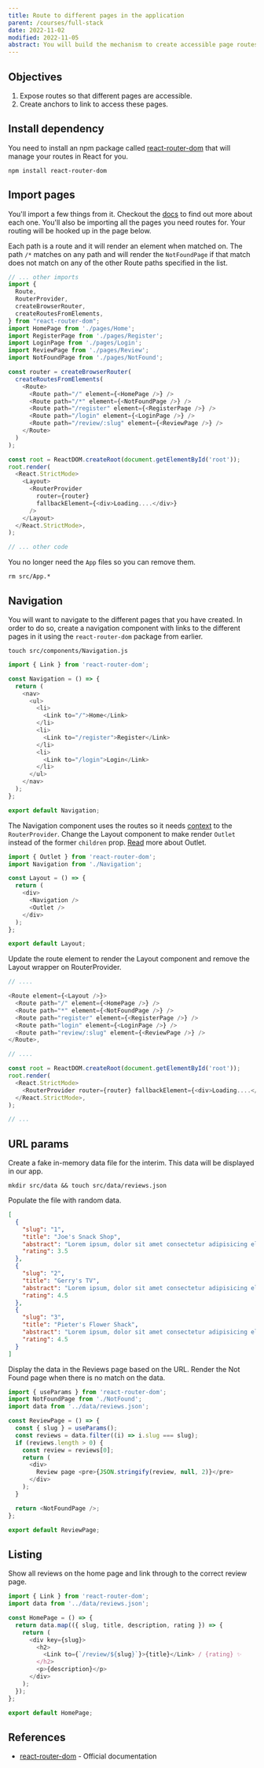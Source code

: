```yaml
---
title: Route to different pages in the application
parent: /courses/full-stack
date: 2022-11-02
modified: 2022-11-05
abstract: You will build the mechanism to create accessible page routes and access them via a navigation menu.
---
```


## Objectives

1. Expose routes so that different pages are accessible.
1. Create anchors to link to access these pages.

## Install dependency

You need to install an npm package called [react-router-dom][react-router-dom]
that will manage your routes in React for you.

```bash:title=bash
npm install react-router-dom
```

## Import pages

You'll import a few things from it. Checkout the [docs][react-router-dom] to find out more about each one.
You'll also be importing all the pages you need routes for.
Your routing will be hooked up in the page below.

Each path is a route and it will render an element when matched on.
The path `/*` matches on any path and will render the `NotFoundPage` if that match does not match on any of the other
Route paths specified in the list.

```jsx:title=./src/index.js
// ... other imports
import {
  Route,
  RouterProvider,
  createBrowserRouter,
  createRoutesFromElements,
} from "react-router-dom";
import HomePage from './pages/Home';
import RegisterPage from './pages/Register';
import LoginPage from './pages/Login';
import ReviewPage from './pages/Review';
import NotFoundPage from './pages/NotFound';

const router = createBrowserRouter(
  createRoutesFromElements(
    <Route>
      <Route path="/" element={<HomePage />} />
      <Route path="/*" element={<NotFoundPage />} />
      <Route path="/register" element={<RegisterPage />} />
      <Route path="/login" element={<LoginPage />} />
      <Route path="/review/:slug" element={<ReviewPage />} />
    </Route>
  )
);

const root = ReactDOM.createRoot(document.getElementById('root'));
root.render(
  <React.StrictMode>
    <Layout>
      <RouterProvider
        router={router}
        fallbackElement={<div>Loading....</div>}
      />
    </Layout>
  </React.StrictMode>,
);

// ... other code
```

You no longer need the `App` files so you can remove them.

```bash:title=bash
rm src/App.*
```

## Navigation

You will want to navigate to the different pages that you have created.
In order to do so, create a navigation component with links to the different pages in it
using the `react-router-dom` package from earlier.

```bash:title=bash
touch src/components/Navigation.js
```

```jsx:title=./src/components/Navigation.js
import { Link } from 'react-router-dom';

const Navigation = () => {
  return (
    <nav>
      <ul>
        <li>
          <Link to="/">Home</Link>
        </li>
        <li>
          <Link to="/register">Register</Link>
        </li>
        <li>
          <Link to="/login">Login</Link>
        </li>
      </ul>
    </nav>
  );
};

export default Navigation;
```

The Navigation component uses the routes so it needs [context][so-usehref] to the `RouterProvider`.
Change the Layout component to make render `Outlet` instead of the former `children` prop.
[Read][outlet] more about Outlet.

```jsx:title=./src/Layout.js
import { Outlet } from 'react-router-dom';
import Navigation from './Navigation';

const Layout = () => {
  return (
    <div>
      <Navigation />
      <Outlet />
    </div>
  );
};

export default Layout;
```

Update the route element to render the Layout component and remove the Layout wrapper on RouterProvider.

```jsx:title=./src/App.js
// ....

<Route element={<Layout />}>
  <Route path="/" element={<HomePage />} />
  <Route path="*" element={<NotFoundPage />} />
  <Route path="register" element={<RegisterPage />} />
  <Route path="login" element={<LoginPage />} />
  <Route path="review/:slug" element={<ReviewPage />} />
</Route>,

// ....

const root = ReactDOM.createRoot(document.getElementById('root'));
root.render(
  <React.StrictMode>
    <RouterProvider router={router} fallbackElement={<div>Loading....</div>} />
  </React.StrictMode>,
);

// ...
```

## URL params

Create a fake in-memory data file for the interim. This data will be displayed in our app.

```bash:title=bash
mkdir src/data && touch src/data/reviews.json
```

Populate the file with random data.

```json:title=./src/data/reviews.json
[
  {
    "slug": "1",
    "title": "Joe's Snack Shop",
    "abstract": "Lorem ipsum, dolor sit amet consectetur adipisicing elit.",
    "rating": 3.5
  },
  {
    "slug": "2",
    "title": "Gerry's TV",
    "abstract": "Lorem ipsum, dolor sit amet consectetur adipisicing elit.",
    "rating": 4.5
  },
  {
    "slug": "3",
    "title": "Pieter's Flower Shack",
    "abstract": "Lorem ipsum, dolor sit amet consectetur adipisicing elit.",
    "rating": 4.5
  }
]
```

Display the data in the Reviews page based on the URL.
Render the Not Found page when there is no match on the data.

```jsx:title=./src/pages/Review.js
import { useParams } from 'react-router-dom';
import NotFoundPage from './NotFound';
import data from '../data/reviews.json';

const ReviewPage = () => {
  const { slug } = useParams();
  const reviews = data.filter((i) => i.slug === slug);
  if (reviews.length > 0) {
    const review = reviews[0];
    return (
      <div>
        Review page <pre>{JSON.stringify(review, null, 2)}</pre>
      </div>
    );
  }

  return <NotFoundPage />;
};

export default ReviewPage;
```

## Listing

Show all reviews on the home page and link through to the correct review page.

```jsx:title=./src/pages/Home.js
import { Link } from 'react-router-dom';
import data from '../data/reviews.json';

const HomePage = () => {
  return data.map(({ slug, title, description, rating }) => {
    return (
      <div key={slug}>
        <h2>
          <Link to={`/review/${slug}`}>{title}</Link> / {rating} ✨
        </h2>
        <p>{description}</p>
      </div>
    );
  });
};

export default HomePage;
```

## References

- [react-router-dom][react-router-dom] - Official documentation

[react-router-dom]: https://reactrouter.com/en/main
[so-usehref]: https://stackoverflow.com/questions/70220413/error-usehref-may-be-used-only-in-the-context-of-a-router-component-it-wor
[outlet]: https://reactrouter.com/en/main/components/outlet
